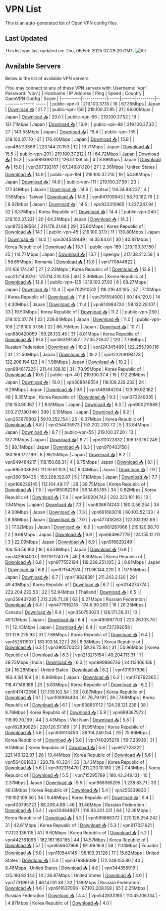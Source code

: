 # VPN List

This is an auto-generated list of Open VPN config files.

## Last Updated

This list was last updated on: Thu, 06 Feb 2025 02:29:20 GMT.
![Alt](https://repobeats.axiom.co/api/embed/186b98318ef1479477931607c1ad7d823f12451f.svg "Repobeats analytics image")

## Available Servers

Below is the list of available VPN servers:

(You may connect to any of these VPN servers with: Username: 'vpn', Password: 'vpn'.)
| Hostname | IP Address | Ping | Speed | Country | OpenVPN Config | Score |
|----------|------------|------|-------|---------|----------------| ----- |
| public-vpn-0 | 219.100.37.18 | 16 | 67.35Mbps | Japan | [Download 📥](./configs/server_0_JP.ovpn) | 21.7 |
| public-vpn-156 | 219.100.37.95 | 21 | 96.00Mbps | Japan | [Download 📥](./configs/server_1_JP.ovpn) | 20.0 |
| public-vpn-66 | 219.100.37.52 | 19 | 121.71Mbps | Japan | [Download 📥](./configs/server_2_JP.ovpn) | 16.9 |
| public-vpn-88 | 219.100.37.30 | 27 | 143.53Mbps | Japan | [Download 📥](./configs/server_3_JP.ovpn) | 16.4 |
| public-vpn-155 | 219.100.37.110 | 21 | 176.40Mbps | Japan | [Download 📥](./configs/server_4_JP.ovpn) | 15.8 |
| vpn485113366 | 220.144.20.153 | 12 | 19.71Mbps | Japan | [Download 📥](./configs/server_5_JP.ovpn) | 15.5 |
| public-vpn-201 | 219.100.37.212 | 11 | 64.72Mbps | Japan | [Download 📥](./configs/server_6_JP.ovpn) | 15.3 |
| vpn989398211 | 126.51.139.55 | 4 | 8.89Mbps | Japan | [Download 📥](./configs/server_7_JP.ovpn) | 15.0 |
| vpn367392167 | 67.249.81.120 | 27 | 2.36Mbps | United States | [Download 📥](./configs/server_8_US.ovpn) | 14.9 |
| public-vpn-194 | 219.100.37.210 | 19 | 54.88Mbps | Japan | [Download 📥](./configs/server_9_JP.ovpn) | 14.8 |
| public-vpn-111 | 219.100.37.59 | 23 | 177.34Mbps | Japan | [Download 📥](./configs/server_10_JP.ovpn) | 14.6 |
| laotsai | 114.34.88.237 | 4 | 7.55Mbps | Taiwan | [Download 📥](./configs/server_11_TW.ovpn) | 14.5 |
| vpn641709943 | 58.70.192.79 | 2 | 6.02Mbps | Japan | [Download 📥](./configs/server_12_JP.ovpn) | 14.5 |
| vpn922310965 | 1.237.247.94 | 32 | 8.37Mbps | Korea Republic of | [Download 📥](./configs/server_13_KR.ovpn) | 14.4 |
| public-vpn-240 | 219.100.37.221 | 20 | 64.31Mbps | Japan | [Download 📥](./configs/server_14_JP.ovpn) | 14.3 |
| vpn873038564 | 211.178.21.68 | 29 | 35.60Mbps | Korea Republic of | [Download 📥](./configs/server_15_KR.ovpn) | 14.1 |
| public-vpn-45 | 219.100.37.9 | 11 | 130.80Mbps | Japan | [Download 📥](./configs/server_16_JP.ovpn) | 14.0 |
| vpn304549449 | 14.35.64.61 | 30 | 40.82Mbps | Korea Republic of | [Download 📥](./configs/server_17_KR.ovpn) | 13.7 |
| public-vpn-189 | 219.100.37.180 | 25 | 114.77Mbps | Japan | [Download 📥](./configs/server_18_JP.ovpn) | 13.7 |
| opengw | 217.138.212.58 | 4 | 58.65Mbps | Romania | [Download 📥](./configs/server_19_RO.ovpn) | 13.0 |
| vpn770844822 | 211.106.174.197 | 27 | 2.23Mbps | Korea Republic of | [Download 📥](./configs/server_20_KR.ovpn) | 12.9 |
| vpn212140070 | 175.114.235.135 | 40 | 2.36Mbps | Korea Republic of | [Download 📥](./configs/server_21_KR.ovpn) | 12.8 |
| public-vpn-135 | 219.100.37.93 | 8 | 68.27Mbps | Japan | [Download 📥](./configs/server_22_JP.ovpn) | 12.4 |
| vpn702910512 | 118.216.40.195 | 37 | 7.10Mbps | Korea Republic of | [Download 📥](./configs/server_23_KR.ovpn) | 11.8 |
| vpn791554000 | 60.144.120.5 | 14 | 4.20Mbps | Japan | [Download 📥](./configs/server_24_JP.ovpn) | 11.4 |
| vpn814984724 | 58.122.28.107 | 33 | 19.50Mbps | Korea Republic of | [Download 📥](./configs/server_25_KR.ovpn) | 11.2 |
| public-vpn-250 | 219.100.37.174 | 22 | 228.64Mbps | Japan | [Download 📥](./configs/server_26_JP.ovpn) | 11.0 |
| public-vpn-109 | 219.100.37.86 | 22 | 86.75Mbps | Japan | [Download 📥](./configs/server_27_JP.ovpn) | 10.7 |
| vpn580420059 | 59.26.133.45 | 31 | 8.01Mbps | Korea Republic of | [Download 📥](./configs/server_28_KR.ovpn) | 10.3 |
| vpn563197557 | 77.35.219.37 | 120 | 7.76Mbps | Russian Federation | [Download 📥](./configs/server_29_RU.ovpn) | 10.2 |
| vpn124345489 | 122.255.190.116 | 31 | 21.50Mbps | Japan | [Download 📥](./configs/server_30_JP.ovpn) | 10.2 |
| vpn122208194123 | 122.208.194.123 | 4 | 1.98Mbps | Japan | [Download 📥](./configs/server_31_JP.ovpn) | 10.2 |
| vpn884817225 | 211.44.188.18 | 31 | 78.95Mbps | Korea Republic of | [Download 📥](./configs/server_32_KR.ovpn) | 10.0 |
| public-vpn-40 | 219.100.37.4 | 15 | 172.29Mbps | Japan | [Download 📥](./configs/server_33_JP.ovpn) | 10.0 |
| vpn308848554 | 118.109.229.232 | 24 | 9.29Mbps | Japan | [Download 📥](./configs/server_34_JP.ovpn) | 9.5 |
| vpn348384204 | 123.99.92.162 | 48 | 9.35Mbps | Korea Republic of | [Download 📥](./configs/server_35_KR.ovpn) | 9.3 |
| vpn373249335 | 216.153.90.167 | 7 | 8.81Mbps | Japan | [Download 📥](./configs/server_36_JP.ovpn) | 9.3 |
| vpn900211989 | 203.217.180.146 | 399 | 0.10Mbps | Japan | [Download 📥](./configs/server_37_JP.ovpn) | 9.2 |
| vpn253679602 | 59.19.252.154 | 25 | 8.37Mbps | Korea Republic of | [Download 📥](./configs/server_38_KR.ovpn) | 8.8 |
| vpn254435973 | 153.202.200.72 | 5 | 33.84Mbps | Japan | [Download 📥](./configs/server_39_JP.ovpn) | 8.7 |
| public-vpn-55 | 219.100.37.20 | 13 | 127.79Mbps | Japan | [Download 📥](./configs/server_40_JP.ovpn) | 8.7 |
| vpn311022832 | 106.173.167.249 | 5 | 88.11Mbps | Japan | [Download 📥](./configs/server_41_JP.ovpn) | 8.3 |
| vpn970403158 | 180.199.172.199 | 8 | 86.15Mbps | Japan | [Download 📥](./configs/server_42_JP.ovpn) | 8.2 |
| vpn949484217 | 119.150.68.31 | 4 | 9.75Mbps | Japan | [Download 📥](./configs/server_43_JP.ovpn) | 8.1 |
| vpn685303626 | 111.97.61.103 | 14 | 6.04Mbps | Japan | [Download 📥](./configs/server_44_JP.ovpn) | 7.9 |
| vpn360150435 | 153.208.102.87 | 5 | 17.18Mbps | Japan | [Download 📥](./configs/server_45_JP.ovpn) | 7.7 |
| vpn168229145 | 112.164.49.117 | 28 | 39.75Mbps | Korea Republic of | [Download 📥](./configs/server_46_KR.ovpn) | 7.5 |
| vpn185092294 | 59.14.85.165 | 34 | 0.82Mbps | Korea Republic of | [Download 📥](./configs/server_47_KR.ovpn) | 7.4 |
| vpn549204742 | 202.223.101.16 | 13 | 7.84Mbps | Japan | [Download 📥](./configs/server_48_JP.ovpn) | 7.3 |
| vpn838674243 | 180.0.56.254 | 34 | 4.00Mbps | Japan | [Download 📥](./configs/server_49_JP.ovpn) | 7.3 |
| vpn691663018 | 60.103.52.133 | 4 | 8.98Mbps | Japan | [Download 📥](./configs/server_50_JP.ovpn) | 7.0 |
| vpn477418263 | 122.103.192.69 | 3 | 17.02Mbps | Japan | [Download 📥](./configs/server_51_JP.ovpn) | 6.9 |
| vpn661267066 | 219.120.88.70 | 2 | 9.68Mbps | Japan | [Download 📥](./configs/server_52_JP.ovpn) | 6.9 |
| vpn664967779 | 124.155.12.111 | 3 | 22.09Mbps | Japan | [Download 📥](./configs/server_53_JP.ovpn) | 6.9 |
| vpn916829249 | 106.153.56.163 | 16 | 63.58Mbps | Japan | [Download 📥](./configs/server_54_JP.ovpn) | 6.8 |
| vpn742604007 | 39.119.124.179 | 46 | 9.30Mbps | Korea Republic of | [Download 📥](./configs/server_55_KR.ovpn) | 6.8 |
| vpn977552194 | 119.228.251.105 | 3 | 8.81Mbps | Japan | [Download 📥](./configs/server_56_JP.ovpn) | 6.8 |
| vpn971547974 | 111.96.144.229 | 3 | 97.55Mbps | Japan | [Download 📥](./configs/server_57_JP.ovpn) | 6.7 |
| vpn418828391 | 211.243.2.120 | 29 | 49.43Mbps | Korea Republic of | [Download 📥](./configs/server_58_KR.ovpn) | 6.7 |
| vpn334274774 | 223.204.222.53 | 22 | 52.94Mbps | Thailand | [Download 📥](./configs/server_59_TH.ovpn) | 6.5 |
| vpn258437285 | 213.228.71.38 | 63 | 6.27Mbps | Russian Federation | [Download 📥](./configs/server_60_RU.ovpn) | 6.4 |
| vpn477916218 | 174.6.90.200 | 16 | 26.25Mbps | Canada | [Download 📥](./configs/server_61_CA.ovpn) | 6.4 |
| vpn350753023 | 126.171.36.31 | 10 | 49.12Mbps | Japan | [Download 📥](./configs/server_62_JP.ovpn) | 6.4 |
| vpn490897703 | 220.26.103.76 | 11 | 12.43Mbps | Japan | [Download 📥](./configs/server_63_JP.ovpn) | 6.4 |
| vpn727392058 | 121.129.225.93 | 31 | 7.89Mbps | Korea Republic of | [Download 📥](./configs/server_64_KR.ovpn) | 6.4 |
| vpn152511907 | 183.103.14.227 | 26 | 8.38Mbps | Korea Republic of | [Download 📥](./configs/server_65_KR.ovpn) | 6.3 |
| vpn390570023 | 59.26.75.84 | 31 | 50.96Mbps | Korea Republic of | [Download 📥](./configs/server_66_KR.ovpn) | 6.3 |
| vpn213215154 | 49.204.113.31 | 1 | 28.73Mbps | India | [Download 📥](./configs/server_67_IN.ovpn) | 6.3 |
| vpn990996726 | 24.113.166.136 | 24 | 16.28Mbps | United States | [Download 📥](./configs/server_68_US.ovpn) | 6.2 |
| vpn131907906 | 180.4.191.104 | 8 | 8.96Mbps | Japan | [Download 📥](./configs/server_69_JP.ovpn) | 6.2 |
| vpn176792365 | 118.47.148.186 | 23 | 5.83Mbps | Korea Republic of | [Download 📥](./configs/server_70_KR.ovpn) | 6.2 |
| vpn947472696 | 121.139.102.54 | 36 | 8.87Mbps | Korea Republic of | [Download 📥](./configs/server_71_KR.ovpn) | 6.1 |
| vpn108994434 | 61.76.79.191 | 26 | 7.68Mbps | Korea Republic of | [Download 📥](./configs/server_72_KR.ovpn) | 6.1 |
| vpn638851112 | 124.28.121.238 | 38 | 8.76Mbps | Korea Republic of | [Download 📥](./configs/server_73_KR.ovpn) | 5.9 |
| vpn688367572 | 118.69.70.169 | 44 | 3.43Mbps | Viet Nam | [Download 📥](./configs/server_74_VN.ovpn) | 5.8 |
| vpn162899923 | 220.120.57.166 | 31 | 81.95Mbps | Korea Republic of | [Download 📥](./configs/server_75_KR.ovpn) | 5.8 |
| vpn639113450 | 39.114.240.154 | 29 | 75.86Mbps | Korea Republic of | [Download 📥](./configs/server_76_KR.ovpn) | 5.8 |
| vpn740205278 | 59.7.239.18 | 31 | 9.15Mbps | Korea Republic of | [Download 📥](./configs/server_77_KR.ovpn) | 5.8 |
| vpn917723222 | 221.149.122.97 | 28 | 10.44Mbps | Korea Republic of | [Download 📥](./configs/server_78_KR.ovpn) | 5.6 |
| vpn564061833 | 220.79.40.224 | 30 | 3.43Mbps | Korea Republic of | [Download 📥](./configs/server_79_KR.ovpn) | 5.6 |
| vpn302315470 | 211.230.10.180 | 28 | 7.43Mbps | Korea Republic of | [Download 📥](./configs/server_80_KR.ovpn) | 5.5 |
| vpn715295789 | 180.42.248.131 | 10 | 2.37Mbps | Japan | [Download 📥](./configs/server_81_JP.ovpn) | 5.5 |
| vpn968385295 | 1.238.83.71 | 33 | 48.13Mbps | Korea Republic of | [Download 📥](./configs/server_82_KR.ovpn) | 5.4 |
| vpn255339830 | 119.192.109.50 | 34 | 9.48Mbps | Korea Republic of | [Download 📥](./configs/server_83_KR.ovpn) | 5.4 |
| vpn403795723 | 88.206.4.88 | 46 | 31.46Mbps | Russian Federation | [Download 📥](./configs/server_84_RU.ovpn) | 5.4 |
| vpn304848671 | 116.93.201.231 | 64 | 12.36Mbps | Korea Republic of | [Download 📥](./configs/server_85_KR.ovpn) | 5.3 |
| vpn569686372 | 220.126.254.242 | 31 | 42.61Mbps | Korea Republic of | [Download 📥](./configs/server_86_KR.ovpn) | 5.3 |
| vpn917051921 | 117.123.136.115 | 41 | 9.60Mbps | Korea Republic of | [Download 📥](./configs/server_87_KR.ovpn) | 5.2 |
| vpn442761096 | 182.161.160.165 | 44 | 14.57Mbps | Korea Republic of | [Download 📥](./configs/server_88_KR.ovpn) | 5.1 |
| vpn856647968 | 191.99.19.8 | 59 | 11.13Mbps | Ecuador | [Download 📥](./configs/server_89_EC.ovpn) | 5.0 |
| vpn110544145 | 98.193.31.126 | 17 | 15.62Mbps | United States | [Download 📥](./configs/server_90_US.ovpn) | 5.0 |
| vpn379889099 | 172.249.150.80 | 40 | 8.46Mbps | United States | [Download 📥](./configs/server_91_US.ovpn) | 4.8 |
| vpn344355919 | 135.180.82.143 | 14 | 36.87Mbps | United States | [Download 📥](./configs/server_92_US.ovpn) | 4.6 |
| vpn773199155 | 46.147.81.38 | 32 | 1.90Mbps | Russian Federation | [Download 📥](./configs/server_93_RU.ovpn) | 4.6 |
| vpn911637066 | 87.103.208.169 | 65 | 2.25Mbps | Russian Federation | [Download 📥](./configs/server_94_RU.ovpn) | 4.4 |
| vpn542833185 | 110.45.106.134 | - | 4.87Mbps | Korea Republic of | [Download 📥](./configs/server_95_KR.ovpn) | 4.0 |
